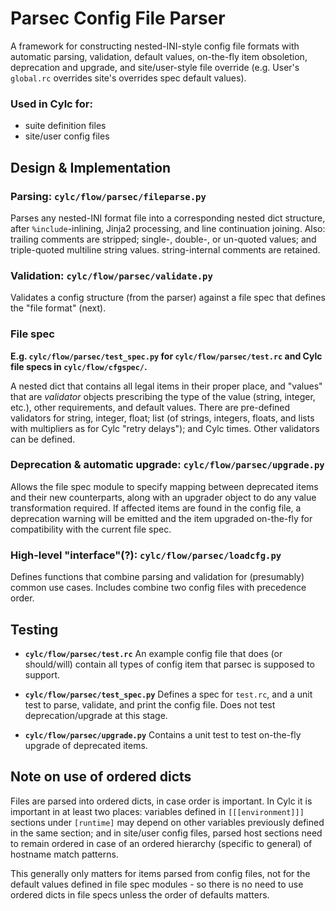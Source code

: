 # Parsec Config File Parser

A framework for constructing nested-INI-style config file formats with
automatic parsing, validation, default values, on-the-fly item
obsoletion, deprecation and upgrade, and site/user-style file override
(e.g. User's ``global.rc`` overrides site's overrides spec default values).

###  Used in Cylc for:

   * suite definition files
   * site/user config files


## Design & Implementation

### Parsing: ``cylc/flow/parsec/fileparse.py``

Parses any nested-INI format file into a corresponding nested dict
structure, after ``%include``-inlining, Jinja2 processing, and line
continuation joining. Also: trailing comments are stripped; single-,
double-, or un-quoted values; and triple-quoted multiline string values.
string-internal comments are retained.

### Validation: ``cylc/flow/parsec/validate.py``

Validates a config structure (from the parser) against a file spec that
defines the "file format" (next).

### File spec

**E.g. ``cylc/flow/parsec/test_spec.py`` for ``cylc/flow/parsec/test.rc`` and Cylc file
specs in ``cylc/flow/cfgspec/``.**

A nested dict that contains all legal items in their proper place, and
"values" that are *validator* objects prescribing the type of the value
(string, integer, etc.), other requirements, and default values. There
are pre-defined validators for string, integer, float; list (of strings,
integers, floats, and lists with multipliers as for Cylc "retry
delays"); and Cylc times. Other validators can be defined.

### Deprecation & automatic upgrade: ``cylc/flow/parsec/upgrade.py``

Allows the file spec module to specify mapping between deprecated items
and their new counterparts, along with an upgrader object to do any
value transformation required.  If affected items are found in the
config file, a deprecation warning will be emitted and the item upgraded
on-the-fly for compatibility with the current file spec.

### High-level "interface"(?): ``cylc/flow/parsec/loadcfg.py``

Defines functions that combine parsing and validation for (presumably)
common use cases. Includes combine two config files with precedence order.

## Testing

  * **``cylc/flow/parsec/test.rc``**
    An example config file that does (or should/will) contain all types of
    config item that parsec is supposed to support.

  * **``cylc/flow/parsec/test_spec.py``**
    Defines a spec for ``test.rc``, and a unit test to parse, validate, and
    print the config file. Does not test deprecation/upgrade at this stage.

  * **``cylc/flow/parsec/upgrade.py``**
    Contains a unit test to test on-the-fly upgrade of deprecated items.

## Note on use of ordered dicts

Files are parsed into ordered dicts, in case order is important. In Cylc
it is important in at least two places: variables defined in
``[[[environment]]]`` sections under ``[runtime]`` may depend on other variables
previously defined in the same section; and in site/user config files,
parsed host sections need to remain ordered in case of an ordered hierarchy
(specific to general) of hostname match patterns.

This generally only matters for items parsed from config files, not for
the default values defined in file spec modules - so there is no need to
use ordered dicts in file specs unless the order of defaults matters.
